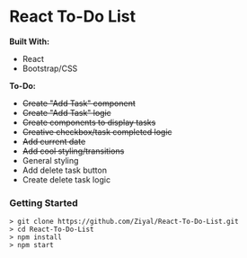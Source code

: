 # React To-Do List

__Built With:__
* React
* Bootstrap/CSS

__To-Do:__ 
* ~~Create "Add Task" component~~
* ~~Create "Add Task" logic~~
* ~~Create components to display tasks~~
* ~~Creative checkbox/task completed logic~~
* ~~Add current date~~
* ~~Add cool styling/transitions~~
* General styling
* Add delete task button
* Create delete task logic

### Getting Started

```
> git clone https://github.com/Ziyal/React-To-Do-List.git
> cd React-To-Do-List
> npm install
> npm start
```
